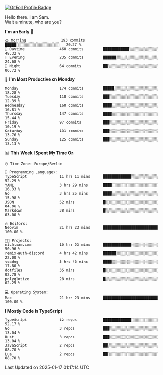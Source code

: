 <a href="https://gitroll.io/profile/u8g4G6FTZM7WSCSqTRPGSHZygT4O2" target="_blank"><img src="https://gitroll.io/api/badges/profiles/v1/u8g4G6FTZM7WSCSqTRPGSHZygT4O2?theme=nord" alt="GitRoll Profile Badge"/></a>

Hello there, I am Sam.  
Wait a minute, who are you?
  
<!--START_SECTION:waka-->
**I'm an Early 🐤** 

```text
🌞 Morning                193 commits         █████░░░░░░░░░░░░░░░░░░░░   20.27 % 
🌆 Daytime                460 commits         ████████████░░░░░░░░░░░░░   48.32 % 
🌃 Evening                235 commits         ██████░░░░░░░░░░░░░░░░░░░   24.68 % 
🌙 Night                  64 commits          ██░░░░░░░░░░░░░░░░░░░░░░░   06.72 % 
```
📅 **I'm Most Productive on Monday** 

```text
Monday                   174 commits         █████░░░░░░░░░░░░░░░░░░░░   18.28 % 
Tuesday                  118 commits         ███░░░░░░░░░░░░░░░░░░░░░░   12.39 % 
Wednesday                160 commits         ████░░░░░░░░░░░░░░░░░░░░░   16.81 % 
Thursday                 147 commits         ████░░░░░░░░░░░░░░░░░░░░░   15.44 % 
Friday                   97 commits          ███░░░░░░░░░░░░░░░░░░░░░░   10.19 % 
Saturday                 131 commits         ███░░░░░░░░░░░░░░░░░░░░░░   13.76 % 
Sunday                   125 commits         ███░░░░░░░░░░░░░░░░░░░░░░   13.13 % 
```


📊 **This Week I Spent My Time On** 

```text
🕑︎ Time Zone: Europe/Berlin

💬 Programming Languages: 
TypeScript               11 hrs 11 mins      █████████████░░░░░░░░░░░░   52.29 % 
YAML                     3 hrs 29 mins       ████░░░░░░░░░░░░░░░░░░░░░   16.33 % 
Go                       3 hrs 25 mins       ████░░░░░░░░░░░░░░░░░░░░░   15.98 % 
JSON                     52 mins             █░░░░░░░░░░░░░░░░░░░░░░░░   04.06 % 
Markdown                 38 mins             █░░░░░░░░░░░░░░░░░░░░░░░░   03.00 % 

🔥 Editors: 
Neovim                   21 hrs 23 mins      █████████████████████████   100.00 % 

🐱‍💻 Projects: 
nichtsam.com             10 hrs 53 mins      █████████████░░░░░░░░░░░░   50.96 % 
remix-auth-discord       4 hrs 42 mins       ██████░░░░░░░░░░░░░░░░░░░   22.00 % 
teadog                   3 hrs 48 mins       ████░░░░░░░░░░░░░░░░░░░░░   17.80 % 
dotfiles                 35 mins             █░░░░░░░░░░░░░░░░░░░░░░░░   02.78 % 
polyglotize              28 mins             █░░░░░░░░░░░░░░░░░░░░░░░░   02.25 % 

💻 Operating System: 
Mac                      21 hrs 23 mins      █████████████████████████   100.00 % 
```

**I Mostly Code in TypeScript** 

```text
TypeScript               12 repos            █████████████░░░░░░░░░░░░   52.17 % 
Go                       3 repos             ███░░░░░░░░░░░░░░░░░░░░░░   13.04 % 
Rust                     3 repos             ███░░░░░░░░░░░░░░░░░░░░░░   13.04 % 
JavaScript               2 repos             ██░░░░░░░░░░░░░░░░░░░░░░░   08.70 % 
Lua                      2 repos             ██░░░░░░░░░░░░░░░░░░░░░░░   08.70 % 
```




 Last Updated on 2025-01-17 01:17:14 UTC
<!--END_SECTION:waka-->
